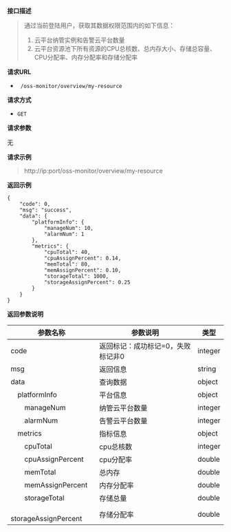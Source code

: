 **接口描述**

> 通过当前登陆用户，获取其数据权限范围内的如下信息：
> 1. 云平台纳管实例和告警云平台数量
> 2. 云平台资源池下所有资源的CPU总核数、总内存大小、存储总容量、CPU分配率、内存分配率和存储分配率

**请求URL**

- ` /oss-monitor/overview/my-resource`

**请求方式**

- `GET`

**请求参数**

无

**请求示例**

> http://ip:port/oss-monitor/overview/my-resource

**返回示例**

```
{
    "code": 0,
    "msg": "success",
    "data": {
        "platformInfo": {
            "manageNum": 10,
            "alarmNum": 1
        },
        "metrics": {
            "cpuTotal": 40,
            "cpuAssignPercent": 0.14,
            "memTotal": 80,
            "memAssignPercent": 0.10,
            "storageTotal": 1000,
            "storageAssignPercent": 0.25
        }
    }
}
```

**返回参数说明**

| 参数名称                       | 参数说明                          | 类型    |
| ------------------------------ | --------------------------------- | ------- |
| code                           | 返回标记：成功标记=0，失败标记非0 | integer |
| msg                            | 返回信息                          | string  |
| data                           | 查询数据                          | object  |
| &emsp;platformInfo             | 平台信息                          | object  |
| &emsp;&emsp;manageNum          | 纳管云平台数量                    | integer |
| &emsp;&emsp;alarmNum           | 告警云平台数量                    | integer |
| &emsp;metrics                  | 指标信息                          | object  |
| &emsp;&emsp;cpuTotal           | cpu总核数                         | integer  |
| &emsp;&emsp;cpuAssignPercent  | cpu分配率                         | double  |
| &emsp;&emsp;memTotal           | 总内存                            | double  |
| &emsp;&emsp;memAssignPercent  | 内存分配率                        | double  |
| &emsp;&emsp;storageTotal          | 存储总量                          | double  |
| &emsp;&emsp;storageAssignPercent | 存储分配率                        | double  |


